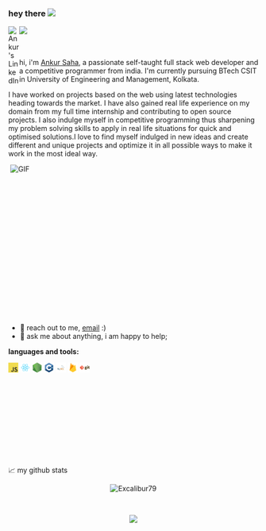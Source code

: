 ### hey there <img src="https://media.giphy.com/media/hvRJCLFzcasrR4ia7z/giphy.gif" width="25px">

<a href="https://www.linkedin.com/in/ankur-saha/">
  <img align="left" alt="Ankur's LinkedIn" width="22px" src="https://raw.githubusercontent.com/peterthehan/peterthehan/master/assets/linkedin.svg" />
</a>


![](https://visitor-badge.glitch.me/badge?page_id=Excalibur79.Excalibur79)

<br />

hi, i'm [Ankur Saha](https://ankur-saha.web.app/), a passionate self-taught full stack web developer and a competitive programmer from india. I'm currently pursuing BTech CSIT in University of Engineering and Management, Kolkata.

I have worked on projects based on the web using latest technologies heading towards the market. I have also gained real life experience on my domain from my full time internship and contributing to open source projects. I also indulge myself in competitive programming thus sharpening my problem solving skills to apply in real life situations for quick and optimised solutions.I love to find myself indulged in new ideas and create different and unique projects and optimize it in all possible ways to make it work in the most ideal way.

  <img align="right" alt="GIF" src="https://github.com/abhisheknaiidu/abhisheknaiidu/blob/master/code.gif?raw=true" width="500" height="320" />
  
- 💼 reach out to me, [email](mailto:ankursaharock@gmail.com) :)
- 💬 ask me about anything, i am happy to help;

**languages and tools:**

<code><img height="20" src="https://raw.githubusercontent.com/github/explore/80688e429a7d4ef2fca1e82350fe8e3517d3494d/topics/javascript/javascript.png"></code>
<code><img height="20" src="https://raw.githubusercontent.com/github/explore/80688e429a7d4ef2fca1e82350fe8e3517d3494d/topics/react/react.png"></code>
<code><img height="20" src="https://raw.githubusercontent.com/github/explore/80688e429a7d4ef2fca1e82350fe8e3517d3494d/topics/nodejs/nodejs.png"></code>
<code><img height="20" src="https://raw.githubusercontent.com/github/explore/80688e429a7d4ef2fca1e82350fe8e3517d3494d/topics/cpp/cpp.png"></code>
<code><img height="20" src="https://raw.githubusercontent.com/github/explore/80688e429a7d4ef2fca1e82350fe8e3517d3494d/topics/mysql/mysql.png"></code>
<code><img height="20" src="https://raw.githubusercontent.com/github/explore/80688e429a7d4ef2fca1e82350fe8e3517d3494d/topics/firebase/firebase.png"></code>
<code><img height="20" src="https://raw.githubusercontent.com/github/explore/80688e429a7d4ef2fca1e82350fe8e3517d3494d/topics/git/git.png"></code>

<br/>
<br/>
<br/>
<br/>
<br/>
<br/>
<br/>
<br/>
<br/>
<br/>
📈 my github stats
<br/>

<p align="center"> <img src="https://github-readme-stats.vercel.app/api?username=Excalibur79&show_icons=true&theme=gotham" alt="Excalibur79" /></p>

<br>

<p align="center"><img src="https://github-readme-stats-mu-dusky.vercel.app/api/top-langs/?username=Excalibur79&layout=compact&langs_count=8&theme=great-gatsby"/></p>
<!-- [![Top Langs]()](https://gitstats.me/Excalibur79) -->
